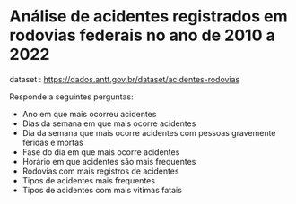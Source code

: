 # Análise de acidentes registrados em rodovias federais no ano de 2010 a 2022

dataset : https://dados.antt.gov.br/dataset/acidentes-rodovias

Responde a seguintes perguntas:
- Ano em que mais ocorreu acidentes
- Dias da semana em que mais ocorre acidentes
- Dia da semana que mais ocorre acidentes com pessoas gravemente feridas e mortas
- Fase do dia em que mais ocorre acidentes
- Horário em que acidentes são mais frequentes
- Rodovias com mais registros de acidentes
- Tipos de acidentes mais frequentes
- Tipos de acidentes com mais vitimas fatais
